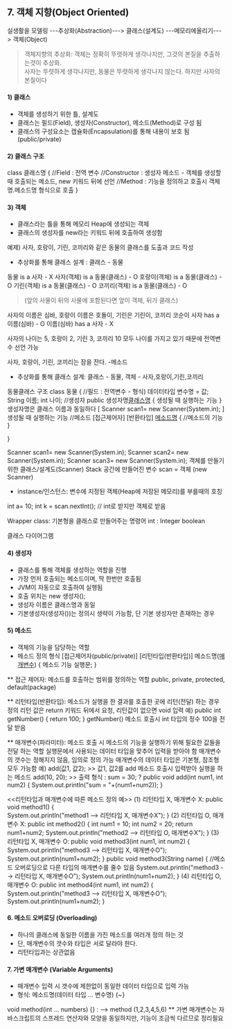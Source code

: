 ## 7. 객체 지향(Object Oriented)

실생활을 모델링 ---추상화(Abstraction)---> 클래스(설계도) ---메모리에올리기---> 객체(Object)

> 객체지향의 추상화: 객체는 정확히 뚜렷하게 생각나지만, 그것의 본질을 추출하는것이 추상화.<br>사자는 뚜렷하게 생각나지만, 동물은 뚜렷하게 생각나지 않는다. 하지만 사자의 본질이다

#### 1) 클래스
- 객체를 생성하기 위한 틀, 설계도
- 클래스는 필드(Field), 생성자(Constructor), 메소드(Method)로 구성 됨
- 클래스의 구성요소는 캡슐화(Encapsulation)를 통해 내용이 보호 됨(public/private)

#### 2) 클래스 구조
class 클래스명 {
	//Field : 전역 변수
	//Constructor : 생성자 메소드 - 객체를 생성할 때 호출되는 메소드, new 키워드 뒤에 선언
	//Method : 기능을 정의하고 호출시 객체명.메소드명 형식으로 호출
}

#### 3) 객체
- 클래스라는 틀을 통해 메모리 Heap에 생성되는 객체
- 클래스의 생성자를 new라는 키워드 뒤에 호출하여 생성함



예제) 사자, 호랑이, 기린, 코끼리와 같은 동물의 클래스를 도출과 코드 작성
- 추상화를 통해 클래스 설계 : 클래스 - 동물

동물 is a 사자 - X
사자(객체) is a 동물(클래스) - O 
호랑이(객체) is a 동물(클래스) - O 
기린(객체) is a 동물(클래스) - O 
코끼리(객체) is a 동물(클래스) - O 
> (앞의 사물이 뒤의 사물에 포함된다면 앞이 객체, 뒤가 클래스)

사자의 이름은 심바, 호랑이 이름은 호돌이, 기린은 기린이, 코끼리 코순이
사자 has a 이름(심바) - O
이름(심바) has a 사자 - X

사자의 나이는 5, 호랑이 2, 기린 3, 코끼리 10
모두 나이를 가지고 있기 때문에 전역변수 선언 가능

사자, 호랑이, 기린, 코끼리는 잠을 잔다. -메소드


- 추상화를 통해 클래스 설계: 클래스 - 동물, 객체 - 사자,호랑이,기린,코끼리

동물클래스 구조
class 동물 {
	//필드 : 전역변수 - 형식) 데이터타입 변수명 = 값;
	String 이름;
	int 나이;
	//생성자
	public 생성자명[클래스명]() {
	생성될 때 실행하는 기능
	}
	생성자명은 클래스 이름과 동일하다 [ Scanner scan1= new Scanner(System.in); ]
	생성될 때 실행하는 기능
	//메소드
	[접근제어자] [반환타입] [메소드명]() {
	//메소드의 기능
	}	
	
}


Scanner scan1= new Scanner(System.in);
Scanner scan2= new Scanner(System.in);
Scanner scan3= new Scanner(System.in);
객체를 만들기 위한 클래스/설계도(Scanner) Stack 공간에 만들어진 변수 scan = 객체 (new Scanner)

- instance/인스턴스: 변수에 지정된 객체(Heap에 저장된 메모리)를 부를때의 호칭

int a= 10; 
int k = scan.nextInt(); // int로 받지만 객체로 받음

Wrapper class: 기본형을 클래스로 만들어주는 명령어
int : Integer
boolean


클래스 다이어그램


#### 4) 생성자
- 클래스를 통해 객체를 생성하는 역할을 진행
- 가장 먼저 호출되는 메소드이며, 딱 한번만 호출됨
- JVM이 자동으로 호출하여 실행됨
- 호출 위치는 new 생성자();
- 생성자 이름은 클래스명과 동일
- 기본생성자(생성자())는 정의시 생략이 가능함, 단 기본 생성자만 존재하는 경우

#### 5) 메소드
- 객체의 기능을 담당하는 역할
- 메소드 정의 형식
[접근제어자(public/private)] [리턴타입(반환타입)] 메소드명([매개변수](파라미터)) {
	메소드 기능 실행문;
}

**	접근 제어자: 메소드를 호출하는 범위를 정의하는 역할
	public, private, protected, default(package)
	
**	리턴타입(반환타입): 메소드가 실행을 한 결과를 호출한 곳에 리턴(전달) 하는 경우 정의
	리턴 값은 return 키워드 뒤에서 요청, 리턴값이 없으면 void 입력
	예) public int getNumber() {
	return 100;
	}
	getNumber() 메소드 호출시 int 타입의 정수 100을 전달 받음
	
**	매개변수(파라미터): 메소드 호출 시 메소드의 기능을 실행하기 위해 필요한 값들을 전달 하는 역할
	실행문에서 사용되는 데이터 타입을 맞추어 입력을 받아야 함
	매개변수의 갯수는 정해지지 않음, 임의로 정의 가능
	매개변수의 데이터 타입은 기본형, 참조형 모두 가능함
	예) add(값1, 값2); >> 값1, 값2를 add 메소드 호출시 입력받아 실행을 하는 메소드
	add(10, 20); >> 출력 형식 : sum = 30;
	?
	public void add(int num1, int num2) {
	System.out.println("sum = "+(num1+num2));
	}
	
<<리턴타입과 매개변수에 따른 메소드 정의 예>>
(1) 리턴타입 X, 매개변수 X: 
public void method1() {<br>
	System.out.println("method1 --> 리턴타입 X, 매개변수X");
}
(2) 리턴타입 O, 매개변수 X: 
public int method2() {
	int num1 = 10;
	int num2 = 20;
	return num1+num2;
	System.out.println("method2 --> 리턴타입 O, 매개변수X");
}
(3) 리턴타입 X, 매개변수 O: 
public void method3(int num1, int num2) {
	System.out.println("method3 --> 리턴타입 X, 매개변수O");
	System.out.println(num1+num2);
}
public void method3(String name) { //메소드 오버로딩으로 다른 타입의 매개변수를 줄수 있음
	System.out.println("method3 --> 리턴타입 X, 매개변수O");
	System.out.println(num1+num2);
}
(4) 리턴타입 O, 매개변수 O: 
public int method4(int num1, int num2) {
	System.out.println("method3 --> 리턴타입 X, 매개변수O");
	System.out.println(num1+num2);
}


#### 6. 메소드 오버로딩 (Overloading)
- 하나의 클래스에 동일한 이름을 가진 메소드를 여러개 정의 하는 것
- 단, 매개변수의 갯수와 타입은 서로 달라야 한다.
- 리턴타입과는 상관없음


#### 7. 가변 매개변수 (Variable Arguments)
- 매개변수 입력 시 갯수에 제한없이 동일한 데이터 타입으로 입력 가능
- 형식: 메소드명(데이터 타입 ... 변수명) {~}

void method(int ... numbers) {} : --> method (1,2,3,4,5,6)
** 가변 매개변수는 자바스크립트의 스프레드 연산자와 모양을 동일하지만, 기능이 조금씩 다르므로 정리필요




